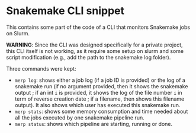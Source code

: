 # Snakemake CLI snippet

This contains some part of the code of a CLI that monitors Snakemake jobs on Slurm.

**WARNING**: Since the CLI was designed specifically for a private project, this CLI itself is not working, as it require some setup on slurm and some script modification (e.g., add the path to the snakemake log folder).

Three commands were kept:
- `merp log`: shows either a job log (if a job ID is provided) or the log of a snakemake run (if no argument provided, then it shows the snakemake output ; if an int `i` is provided, it shows the log of the file number `i` in term of reverse creation date ; if a filename, then shows this filename output). It also shows which user has executed this snakemake run.
- `merp stats`: shows some memory consumption and time needed about all the jobs executed by one snakemake pipeline run.
- `merp status`: shows which pipeline are starting, running or done.
